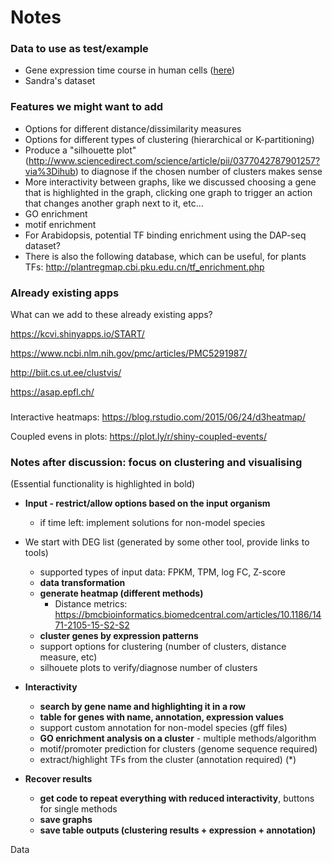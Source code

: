 # Notes

### Data to use as test/example

* Gene expression time course in human cells
([here](https://www.ebi.ac.uk/arrayexpress/experiments/E-GEOD-73213/?keywords=time%20course&organism=&exptype%5B0%5D=%22rna%20assay%22&exptype%5B1%5D=%22sequencing%20assay%22&array=&sortby=processed&sortorder=descending&page=1&pagesize=250))
* Sandra's dataset

### Features we might want to add

* Options for different distance/dissimilarity measures
* Options for different types of clustering (hierarchical or K-partitioning)
* Produce a "silhouette plot" (http://www.sciencedirect.com/science/article/pii/0377042787901257?via%3Dihub) to diagnose if the chosen number of clusters makes sense
* More interactivity between graphs, like we discussed choosing a gene that is highlighted in the graph, clicking one graph to trigger an action that changes another graph next to it, etc...
* GO enrichment
* motif enrichment
* For Arabidopsis, potential TF binding enrichment using the DAP-seq
dataset?
* There is also the following database, which can be useful, for plants
TFs: http://plantregmap.cbi.pku.edu.cn/tf_enrichment.php

### Already existing apps

What can we add to these already existing apps?

https://kcvi.shinyapps.io/START/

https://www.ncbi.nlm.nih.gov/pmc/articles/PMC5291987/

http://biit.cs.ut.ee/clustvis/

https://asap.epfl.ch/

###

Interactive heatmaps: https://blog.rstudio.com/2015/06/24/d3heatmap/

Coupled evens in plots: https://plot.ly/r/shiny-coupled-events/

### Notes after discussion: focus on clustering and visualising

(Essential functionality is highlighted in bold)

* **Input - restrict/allow options based on the input organism**
    + if time left: implement solutions for non-model species

* We start with DEG list (generated by some other tool, provide links to tools)
    + supported types of input data: FPKM, TPM, log FC, Z-score
    + **data transformation**
    + **generate heatmap (different methods)**
        + Distance metrics: https://bmcbioinformatics.biomedcentral.com/articles/10.1186/1471-2105-15-S2-S2
    + **cluster genes by expression patterns**
    + support options for clustering (number of clusters, distance measure, etc)
    + silhouete plots to verify/diagnose number of clusters

* **Interactivity**
    + **search by gene name and highlighting it in a row**
    + **table for genes with name, annotation, expression values**
    + support custom annotation for non-model species (gff files)
    + **GO enrichment analysis on a cluster** - multiple methods/algorithm
    + motif/promoter prediction for clusters (genome sequence required)
    + extract/highlight TFs from the cluster (annotation required) (*)

* **Recover results**
    + **get code to repeat everything with reduced interactivity**, buttons for single methods
    + **save graphs**
    + **save table outputs (clustering results + expression + annotation)**



















Data
